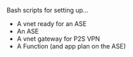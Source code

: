 Bash scripts for setting up...

- A vnet ready for an ASE
- An ASE
- A vnet gateway for P2S VPN
- A Function (and app plan on the ASE)